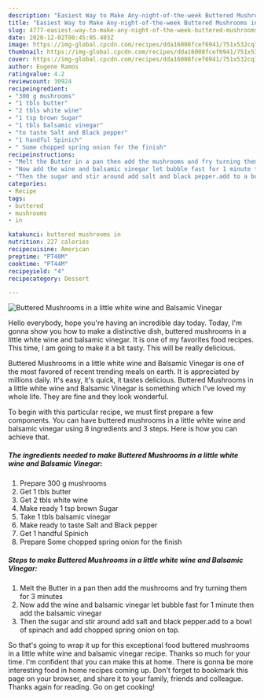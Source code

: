 ```yaml
---
description: "Easiest Way to Make Any-night-of-the-week Buttered Mushrooms in a little white wine and Balsamic Vinegar"
title: "Easiest Way to Make Any-night-of-the-week Buttered Mushrooms in a little white wine and Balsamic Vinegar"
slug: 4777-easiest-way-to-make-any-night-of-the-week-buttered-mushrooms-in-a-little-white-wine-and-balsamic-vinegar
date: 2020-12-02T00:45:05.403Z
image: https://img-global.cpcdn.com/recipes/dda16008fcef6941/751x532cq70/buttered-mushrooms-in-a-little-white-wine-and-balsamic-vinegar-recipe-main-photo.jpg
thumbnail: https://img-global.cpcdn.com/recipes/dda16008fcef6941/751x532cq70/buttered-mushrooms-in-a-little-white-wine-and-balsamic-vinegar-recipe-main-photo.jpg
cover: https://img-global.cpcdn.com/recipes/dda16008fcef6941/751x532cq70/buttered-mushrooms-in-a-little-white-wine-and-balsamic-vinegar-recipe-main-photo.jpg
author: Eugene Ramos
ratingvalue: 4.2
reviewcount: 30924
recipeingredient:
- "300 g mushrooms"
- "1 tbls butter"
- "2 tbls white wine"
- "1 tsp brown Sugar"
- "1 tbls balsamic vinegar"
- "to taste Salt and Black pepper"
- "1 handful Spinich"
- " Some chopped spring onion for the finish"
recipeinstructions:
- "Melt the Butter in a pan then add the mushrooms and fry turning them for 3 minutes"
- "Now add the wine and balsamic vinegar let bubble fast for 1 minute then add the balsamic vinegar"
- "Then the sugar and stir around add salt and black pepper.add to a bowl of spinach and add chopped spring onion on top."
categories:
- Recipe
tags:
- buttered
- mushrooms
- in

katakunci: buttered mushrooms in 
nutrition: 227 calories
recipecuisine: American
preptime: "PT40M"
cooktime: "PT44M"
recipeyield: "4"
recipecategory: Dessert

---
```



![Buttered Mushrooms in a little white wine and Balsamic Vinegar](https://img-global.cpcdn.com/recipes/dda16008fcef6941/751x532cq70/buttered-mushrooms-in-a-little-white-wine-and-balsamic-vinegar-recipe-main-photo.jpg)

Hello everybody, hope you're having an incredible day today. Today, I'm gonna show you how to make a distinctive dish, buttered mushrooms in a little white wine and balsamic vinegar. It is one of my favorites food recipes. This time, I am going to make it a bit tasty. This will be really delicious.



Buttered Mushrooms in a little white wine and Balsamic Vinegar is one of the most favored of recent trending meals on earth. It is appreciated by millions daily. It's easy, it's quick, it tastes delicious. Buttered Mushrooms in a little white wine and Balsamic Vinegar is something which I've loved my whole life. They are fine and they look wonderful.


To begin with this particular recipe, we must first prepare a few components. You can have buttered mushrooms in a little white wine and balsamic vinegar using 8 ingredients and 3 steps. Here is how you can achieve that.

<!--inarticleads1-->

##### The ingredients needed to make Buttered Mushrooms in a little white wine and Balsamic Vinegar:

1. Prepare 300 g mushrooms
1. Get 1 tbls butter
1. Get 2 tbls white wine
1. Make ready 1 tsp brown Sugar
1. Take 1 tbls balsamic vinegar
1. Make ready to taste Salt and Black pepper
1. Get 1 handful Spinich
1. Prepare  Some chopped spring onion for the finish




<!--inarticleads2-->

##### Steps to make Buttered Mushrooms in a little white wine and Balsamic Vinegar:

1. Melt the Butter in a pan then add the mushrooms and fry turning them for 3 minutes
1. Now add the wine and balsamic vinegar let bubble fast for 1 minute then add the balsamic vinegar
1. Then the sugar and stir around add salt and black pepper.add to a bowl of spinach and add chopped spring onion on top.




So that's going to wrap it up for this exceptional food buttered mushrooms in a little white wine and balsamic vinegar recipe. Thanks so much for your time. I'm confident that you can make this at home. There is gonna be more interesting food in home recipes coming up. Don't forget to bookmark this page on your browser, and share it to your family, friends and colleague. Thanks again for reading. Go on get cooking!

